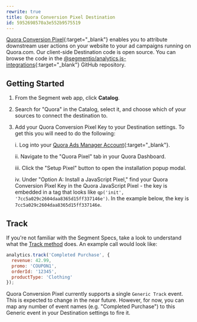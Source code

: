 ```yaml
---
rewrite: true
title: Quora Conversion Pixel Destination
id: 5952698570a3e552b9575519
---
```

[Quora Conversion Pixel](https://www.quora.com/business){:target="_blank"} enables you to attribute downstream user actions on your website to your ad campaigns running on Quora.com. Our client-side Destination code is open source. You can browse the code in the [@segmentio/analytics.js-integrations](https://github.com/segmentio/analytics.js-integrations/tree/master/integrations/quora-conversion-pixel){:target="_blank"} GitHub repository.

## Getting Started



1. From the Segment web app, click **Catalog**.
2. Search for "Quora" in the Catalog, select it, and choose which of your sources to connect the destination to.
3. Add your Quora Conversion Pixel Key to your Destination settings. To get this you will need to do the following:

	i. Log into your [Quora Ads Manager Account](https://www.quora.com/ads/account){:target="_blank"}.

	ii. Navigate to the "Quora Pixel" tab in your Quora Dashboard.

	iii. Click the "Setup Pixel" button to open the installation popup modal.

	iv. Under "Option A: Install a JavaScript Pixel," find your Quora Conversion Pixel Key in the Quora JavaScript Pixel - the key is embedded in a tag that looks like `qp('init', '7cc5a029c2604daa8365d15ff337146e')`. In the example below, the key is `7cc5a029c2604daa8365d15ff337146e`.


## Track

If you're not familiar with the Segment Specs, take a look to understand what the [Track method](/docs/connections/spec/track/) does. An example call would look like:

```js
analytics.track('Completed Purchase', {
  revenue: 42.99,
  promo: 'COUPON1',
  orderId: '12345',
  productType: 'Clothing'
});
```

Quora Conversion Pixel currently supports a single `Generic Track` event. This is expected to change in the near future. However, for now, you can map any number of event names (e.g. "Completed Purchase") to this Generic event in your Destination settings to fire it.
